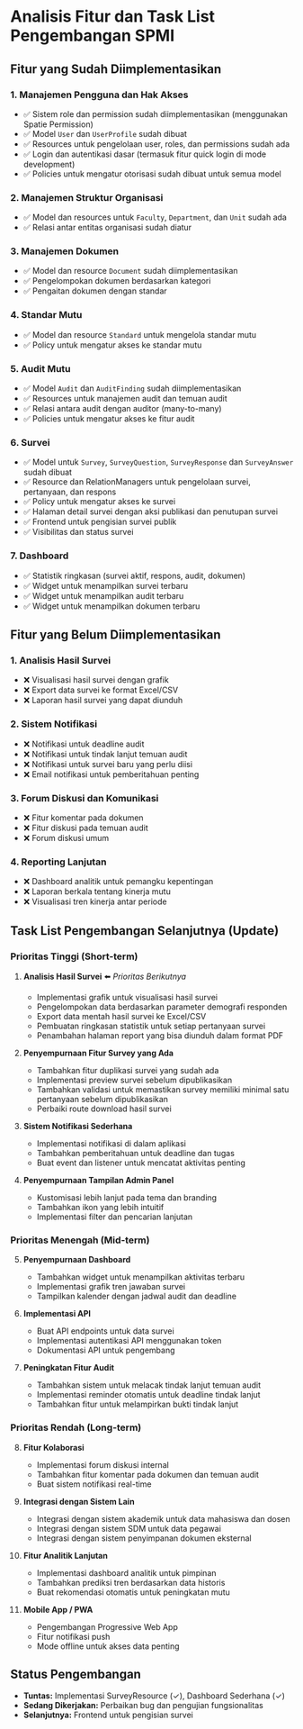 # Analisis Fitur dan Task List Pengembangan SPMI

## Fitur yang Sudah Diimplementasikan

### 1. Manajemen Pengguna dan Hak Akses

-   ✅ Sistem role dan permission sudah diimplementasikan (menggunakan Spatie Permission)
-   ✅ Model `User` dan `UserProfile` sudah dibuat
-   ✅ Resources untuk pengelolaan user, roles, dan permissions sudah ada
-   ✅ Login dan autentikasi dasar (termasuk fitur quick login di mode development)
-   ✅ Policies untuk mengatur otorisasi sudah dibuat untuk semua model

### 2. Manajemen Struktur Organisasi

-   ✅ Model dan resources untuk `Faculty`, `Department`, dan `Unit` sudah ada
-   ✅ Relasi antar entitas organisasi sudah diatur

### 3. Manajemen Dokumen

-   ✅ Model dan resource `Document` sudah diimplementasikan
-   ✅ Pengelompokan dokumen berdasarkan kategori
-   ✅ Pengaitan dokumen dengan standar

### 4. Standar Mutu

-   ✅ Model dan resource `Standard` untuk mengelola standar mutu
-   ✅ Policy untuk mengatur akses ke standar mutu

### 5. Audit Mutu

-   ✅ Model `Audit` dan `AuditFinding` sudah diimplementasikan
-   ✅ Resources untuk manajemen audit dan temuan audit
-   ✅ Relasi antara audit dengan auditor (many-to-many)
-   ✅ Policies untuk mengatur akses ke fitur audit

### 6. Survei

-   ✅ Model untuk `Survey`, `SurveyQuestion`, `SurveyResponse` dan `SurveyAnswer` sudah dibuat
-   ✅ Resource dan RelationManagers untuk pengelolaan survei, pertanyaan, dan respons
-   ✅ Policy untuk mengatur akses ke survei
-   ✅ Halaman detail survei dengan aksi publikasi dan penutupan survei
-   ✅ Frontend untuk pengisian survei publik
-   ✅ Visibilitas dan status survei

### 7. Dashboard

-   ✅ Statistik ringkasan (survei aktif, respons, audit, dokumen)
-   ✅ Widget untuk menampilkan survei terbaru
-   ✅ Widget untuk menampilkan audit terbaru
-   ✅ Widget untuk menampilkan dokumen terbaru

## Fitur yang Belum Diimplementasikan

### 1. Analisis Hasil Survei

-   ❌ Visualisasi hasil survei dengan grafik
-   ❌ Export data survei ke format Excel/CSV
-   ❌ Laporan hasil survei yang dapat diunduh

### 2. Sistem Notifikasi

-   ❌ Notifikasi untuk deadline audit
-   ❌ Notifikasi untuk tindak lanjut temuan audit
-   ❌ Notifikasi untuk survei baru yang perlu diisi
-   ❌ Email notifikasi untuk pemberitahuan penting

### 3. Forum Diskusi dan Komunikasi

-   ❌ Fitur komentar pada dokumen
-   ❌ Fitur diskusi pada temuan audit
-   ❌ Forum diskusi umum

### 4. Reporting Lanjutan

-   ❌ Dashboard analitik untuk pemangku kepentingan
-   ❌ Laporan berkala tentang kinerja mutu
-   ❌ Visualisasi tren kinerja antar periode

## Task List Pengembangan Selanjutnya (Update)

### Prioritas Tinggi (Short-term)

1. **Analisis Hasil Survei** ⬅️ _Prioritas Berikutnya_

    - Implementasi grafik untuk visualisasi hasil survei
    - Pengelompokan data berdasarkan parameter demografi responden
    - Export data mentah hasil survei ke Excel/CSV
    - Pembuatan ringkasan statistik untuk setiap pertanyaan survei
    - Penambahan halaman report yang bisa diunduh dalam format PDF

2. **Penyempurnaan Fitur Survey yang Ada**

    - Tambahkan fitur duplikasi survei yang sudah ada
    - Implementasi preview survei sebelum dipublikasikan
    - Tambahkan validasi untuk memastikan survey memiliki minimal satu pertanyaan sebelum dipublikasikan
    - Perbaiki route download hasil survei

3. **Sistem Notifikasi Sederhana**

    - Implementasi notifikasi di dalam aplikasi
    - Tambahkan pemberitahuan untuk deadline dan tugas
    - Buat event dan listener untuk mencatat aktivitas penting

4. **Penyempurnaan Tampilan Admin Panel**
    - Kustomisasi lebih lanjut pada tema dan branding
    - Tambahkan ikon yang lebih intuitif
    - Implementasi filter dan pencarian lanjutan

### Prioritas Menengah (Mid-term)

5. **Penyempurnaan Dashboard**

    - Tambahkan widget untuk menampilkan aktivitas terbaru
    - Implementasi grafik tren jawaban survei
    - Tampilkan kalender dengan jadwal audit dan deadline

6. **Implementasi API**

    - Buat API endpoints untuk data survei
    - Implementasi autentikasi API menggunakan token
    - Dokumentasi API untuk pengembang

7. **Peningkatan Fitur Audit**
    - Tambahkan sistem untuk melacak tindak lanjut temuan audit
    - Implementasi reminder otomatis untuk deadline tindak lanjut
    - Tambahkan fitur untuk melampirkan bukti tindak lanjut

### Prioritas Rendah (Long-term)

8. **Fitur Kolaborasi**

    - Implementasi forum diskusi internal
    - Tambahkan fitur komentar pada dokumen dan temuan audit
    - Buat sistem notifikasi real-time

9. **Integrasi dengan Sistem Lain**

    - Integrasi dengan sistem akademik untuk data mahasiswa dan dosen
    - Integrasi dengan sistem SDM untuk data pegawai
    - Integrasi dengan sistem penyimpanan dokumen eksternal

10. **Fitur Analitik Lanjutan**

    - Implementasi dashboard analitik untuk pimpinan
    - Tambahkan prediksi tren berdasarkan data historis
    - Buat rekomendasi otomatis untuk peningkatan mutu

11. **Mobile App / PWA**
    - Pengembangan Progressive Web App
    - Fitur notifikasi push
    - Mode offline untuk akses data penting

## Status Pengembangan

-   **Tuntas:** Implementasi SurveyResource (✓), Dashboard Sederhana (✓)
-   **Sedang Dikerjakan:** Perbaikan bug dan pengujian fungsionalitas
-   **Selanjutnya:** Frontend untuk pengisian survei
